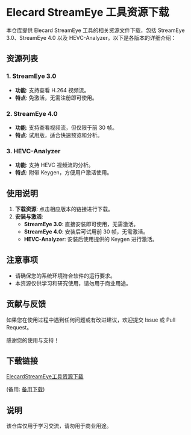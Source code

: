 # Elecard StreamEye 工具资源下载

本仓库提供 Elecard StreamEye 工具的相关资源文件下载，包括 StreamEye 3.0、StreamEye 4.0 以及 HEVC-Analyzer。以下是各版本的详细介绍：

## 资源列表

### 1. StreamEye 3.0
- **功能**: 支持查看 H.264 视频流。
- **特点**: 免激活，无需注册即可使用。

### 2. StreamEye 4.0
- **功能**: 支持查看视频流，但仅限于前 30 帧。
- **特点**: 试用版，适合快速预览和分析。

### 3. HEVC-Analyzer
- **功能**: 支持 HEVC 视频流的分析。
- **特点**: 附带 Keygen，方便用户激活使用。

## 使用说明

1. **下载资源**: 点击相应版本的链接进行下载。
2. **安装与激活**:
   - **StreamEye 3.0**: 直接安装即可使用，无需激活。
   - **StreamEye 4.0**: 安装后可试用前 30 帧，无需激活。
   - **HEVC-Analyzer**: 安装后使用提供的 Keygen 进行激活。

## 注意事项

- 请确保您的系统环境符合软件的运行要求。
- 本资源仅供学习和研究使用，请勿用于商业用途。

## 贡献与反馈

如果您在使用过程中遇到任何问题或有改进建议，欢迎提交 Issue 或 Pull Request。

感谢您的使用与支持！

## 下载链接
[ElecardStreamEye工具资源下载](https://pan.quark.cn/s/278e077f8807) 

(备用: [备用下载](https://pan.baidu.com/s/1QvoKjEyVAU-wGhzhNIxwDA?pwd=1223))

## 说明

该仓库仅用于学习交流，请勿用于商业用途。
